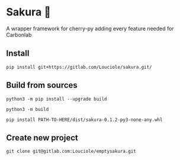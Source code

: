 # Sakura 🍒

A wrapper framework for cherry-py adding every feature needed for Carbonlab

## Install

`pip install git+https://gitlab.com/Louciole/sakura.git/`

## Build from sources

`python3 -m pip install --upgrade build`

`python3 -m build`

`pip install PATH-TO-HERE/dist/sakura-0.1.2-py3-none-any.whl`

## Create new project

`git clone git@gitlab.com:Louciole/emptysakura.git
`